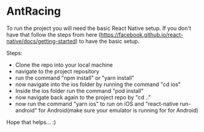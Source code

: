 # AntRacing

To run the project you will need the basic React Native setup. If you don't have that follow the steps from 
here (https://facebook.github.io/react-native/docs/getting-started) to have the basic setup.

Steps:
- Clone the repo into your local machine
- navigate to the project repository
- run the command "npm install" or "yarn install"
- now navigate into the ios folder by running the command "cd ios"
- Inside the ios folder run the command "pod install"
- now navigate back again to the project repo by "cd .."
- now run the command "yarn ios" to run on iOS and "react-native run-android" for Android(make sure your emulator is running
  for for Android)

Hope that helps... :)
 
